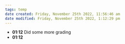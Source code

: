 ```yaml
---
tags: temp
date created: Friday, November 25th 2022, 11:56:46 am
date modified: Friday, November 25th 2022, 1:12:29 pm
---
```

- **01:12** Did some more grading
- **01:12** 



